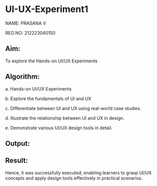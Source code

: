 # UI-UX-Experiment1

NAME: PRASANA V

REG NO: 212223040150

## Aim:

To explore the Hands-on UI/UX Experiments

## Algorithm:

a. Hands-on UI/UX Experiments

b. Explore the fundamentals of UI and UX

c. Differentiate between UI and UX using real-world case studies.

d. Illustrate the relationship between UI and UX in design.

e. Demonstrate various UI/UX design tools in detail.

## Output:



## Result:

Hence, it was successfully executed, enabling learners to grasp UI/UX concepts and apply design tools effectively in practical scenarios.
